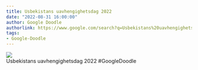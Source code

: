 ```yaml
---
title: Usbekistans uavhengighetsdag 2022
date: "2022-08-31 16:00:00"
author: Google Doodle
authorlink: https://www.google.com/search?q=Usbekistans%20uavhengighetsdag%202022
tags:
- Google-Doodle
---
```

<img src="https://www.google.com/logos/doodles/2022/uzbekistan-independence-day-2022-6753651837109639-law.gif" referrerpolicy="no-referrer"><br>Usbekistans uavhengighetsdag 2022 #GoogleDoodle